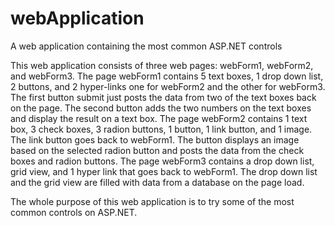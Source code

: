 # webApplication
A web application containing the most common ASP.NET controls

This web application consists of three web pages: webForm1, webForm2, and webForm3. The page webForm1 contains 5 text boxes, 1 drop down list, 2 buttons, and 2 hyper-links one for webForm2 and the other for webForm3. The first button submit just posts the data from two of the text boxes back on the page. The second button adds the two numbers on the text boxes and display the result on a text box.
The page webForm2 contains 1 text box, 3 check boxes, 3 radion buttons, 1 button, 1 link button, and 1 image. The link button goes back to webForm1. The button displays an image based on the selected radion button and posts the data from the check boxes and radion buttons.
The page webForm3 contains a drop down list, grid view, and 1 hyper link that goes back to webForm1. The drop down list and the grid view are filled with data from a database on the page load.

The whole purpose of this web application is to try some of the most common controls on ASP.NET.
